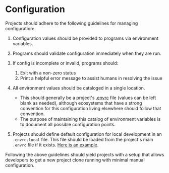 # Configuration

Projects should adhere to the following guidelines for managing configuration:

1. Configuration values should be provided to programs via environment variables.

1. Programs should validate configuration immediately when they are run.

1. If config is incomplete or invalid, programs should:

   1. Exit with a non-zero status
   1. Print a helpful error message to assist humans in resolving the issue

1. All environment values should be cataloged in a single location.

   - This should generally be a project's [.envrc](/docs/developing/command-line-tools/direnv) file (values can be left blank as needed), although ecosystems that have a strong convention for this configuration living elsewhere should follow that convention.
   - The purpose of maintaining this catalog of environment variables is to document all possible configuration points.

1. Projects should define default configuration for local development in an `.envrc.local` file. This file should be loaded from the project's main `.envrc` file if it exists. [Here is an example](https://github.com/CMSgov/easi-app/blob/master/.envrc#L77-L80).

Following the above guidelines should yield projects with a setup that allows developers to get a new project clone running with minimal manual configuration.
